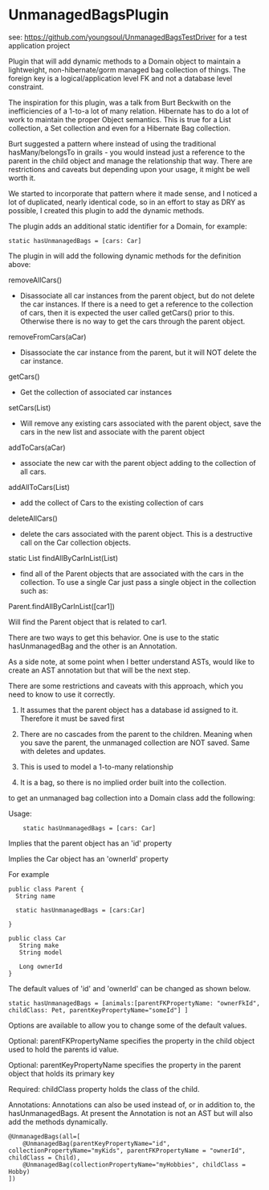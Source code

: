UnmanagedBagsPlugin
===================

see:  https://github.com/youngsoul/UnmanagedBagsTestDriver  for a test application project

Plugin that will add dynamic methods to a Domain object to maintain a lightweight, non-hibernate/gorm managed
bag collection of things.  The foreign key is a logical/application level FK and not a database level constraint.

The inspiration for this plugin, was a talk from Burt Beckwith on the inefficiencies of a 1-to-a lot of many
relation.  Hibernate has to do a lot of work to maintain the proper Object semantics.  This is true for a List
collection, a Set collection and even for a Hibernate Bag collection.

Burt suggested a pattern where instead of using the traditional hasMany/belongsTo in grails - you would instead
just a reference to the parent in the child object and manage the relationship that way.  There are restrictions
and caveats but depending upon your usage, it might be well worth it.

We started to incorporate that pattern where it made sense, and I noticed a lot of duplicated, nearly identical code,
so in an effort to stay as DRY as possible, I created this plugin to add the dynamic methods.

The plugin adds an additional static identifier for a Domain, for example:

    static hasUnmanagedBags = [cars: Car]

The plugin in will add the following dynamic methods for the definition above:

removeAllCars()

* Disassociate all car instances from the parent object, but do not delete the car instances.  If there is a need
to get a reference to the collection of cars, then it is expected the user called getCars() prior to this.  Otherwise
there is no way to get the cars through the parent object.

removeFromCars(aCar)

* Disassociate the car instance from the parent, but it will NOT delete the car instance.

getCars()

* Get the collection of associated car instances


setCars(List<Car>)

* Will remove any existing cars associated with the parent object, save the cars in the new list and associate with the parent object

addToCars(aCar)

* associate the new car with the parent object adding to the collection of all cars.

addAllToCars(List<Car>)

* add the collect of Cars to the existing collection of cars

deleteAllCars()

* delete the cars associated with the parent object.  This is a destructive call on the Car collection objects.

static List<Parent> findAllByCarInList(List<Car>)

* find all of the Parent objects that are associated with the cars in the collection.  To use a single Car just
pass a single object in the collection such as:

Parent.findAllByCarInList([car1])

Will find the Parent object that is related to car1.


There are two ways to get this behavior.  One is use to the static hasUnmanagedBag and the other is an Annotation.

As a side note, at some point when I better understand ASTs, would like to create an AST annotation but that will be
the next step.

There are some restrictions and caveats with this approach, which you need to know to use it correctly.

1) It assumes that the parent object has a database id assigned to it.  Therefore it must be saved first

2) There are no cascades from the parent to the children.  Meaning when you save the parent, the unmanaged collection are NOT saved.  Same with deletes and updates.

3) This is used to model a 1-to-many relationship

4) It is a bag, so there is no implied order built into the collection.

to get an unmanaged bag collection into a Domain class add the following:

Usage:

```
    static hasUnmanagedBags = [cars: Car]
```

Implies that the parent object has an 'id' property


Implies the Car object has an 'ownerId' property


For example

```
public class Parent {
  String name

  static hasUnmanagedBags = [cars:Car]

}

public class Car
   String make
   String model

   Long ownerId
}
```

The default values of 'id' and 'ownerId' can be changed as shown below.


    static hasUnmanagedBags = [animals:[parentFKPropertyName: "ownerFkId", childClass: Pet, parentKeyPropertyName="someId"] ]


Options are available to allow you to change some of the default values.

Optional: parentFKPropertyName specifies the property in the child object used to hold the parents id value.

Optional: parentKeyPropertyName specifies the property in the parent object that holds its primary key

Required: childClass property holds the class of the child.


Annotations:
Annotations can also be used instead of, or in addition to, the hasUnmanagedBags.  At present the Annotation is not
an AST but will also add the methods dynamically.

    @UnmanagedBags(all=[
        @UnmanagedBag(parentKeyPropertyName="id", collectionPropertyName="myKids", parentFKPropertyName = "ownerId", childClass = Child),
        @UnmanagedBag(collectionPropertyName="myHobbies", childClass = Hobby)
    ])



